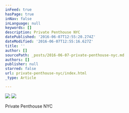 ```yaml
---
inFeed: true
hasPage: true
inNav: false
inLanguage: null
keywords: []
description: Private Penthouse NYC
datePublished: '2016-06-07T12:55:20.274Z'
dateModified: '2016-06-07T12:55:16.627Z'
title: ''
author: []
sourcePath: _posts/2016-06-07-private-penthouse-nyc.md
authors: []
publisher: null
starred: false
url: private-penthouse-nyc/index.html
_type: Article

---
```

![](https://the-grid-user-content.s3-us-west-2.amazonaws.com/4158d914-8721-4beb-90a7-f6037190b147.jpg)
![](https://the-grid-user-content.s3-us-west-2.amazonaws.com/7793f960-b1ad-4449-bc23-568aee1afceb.jpg)

Private Penthouse NYC